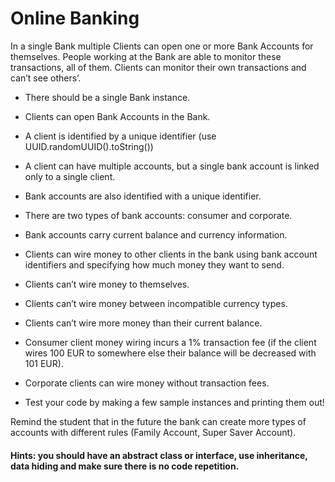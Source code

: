 
# Online Banking

In a single Bank multiple Clients can open one or more Bank Accounts for
themselves. People working at the Bank are able to monitor these transactions, all of
them. Clients can monitor their own transactions and can’t see others’.

* There should be a single Bank instance.
* Clients can open Bank Accounts in the Bank.
* A client is identified by a unique identifier (use UUID.randomUUID().toString())
* A client can have multiple accounts, but a single bank account is linked only to a single client.

* Bank accounts are also identified with a unique identifier.
* There are two types of bank accounts: consumer and corporate.
* Bank accounts carry current balance and currency information.
* Clients can wire money to other clients in the bank using bank account identifiers and specifying how much money
	they want to send.

* Clients can’t wire money to themselves.
* Clients can’t wire money between incompatible currency types.
* Clients can’t wire more money than their current balance.
* Consumer client money wiring incurs a 1% transaction fee (if the client wires 100 EUR to somewhere else their
	balance will be decreased with 101 EUR).
* Corporate clients can wire money without transaction fees.
* Test your code by making a few sample instances and printing them out!

Remind the student that in the future the bank can create more types of accounts with different rules
	(Family Account, Super Saver Account).

#### Hints: you should have an abstract class or interface, use inheritance, data hiding and make sure there is no code repetition.

